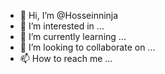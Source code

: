 - 👋 Hi, I’m @Hosseinninja
- 👀 I’m interested in ...
- 🌱 I’m currently learning ...
- 💞️ I’m looking to collaborate on ...
- 📫 How to reach me ...

<!---
Hosseinninja/Hosseinninja is a ✨ special ✨ repository because its `README.md` (this file) appears on your GitHub profile.
You can click the Preview link to take a look at your changes.
--->
